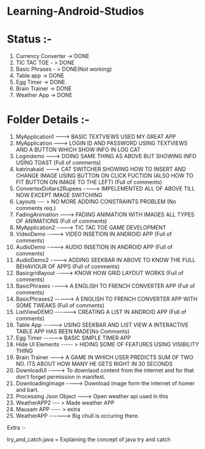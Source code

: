 # Learning-Android-Studios

# Status :-
1. Currency Converter -> DONE
2. TIC TAC TOE - > DONE
3. Basic Phrases - > DONE(Not working)
4. Table app -> DONE
5. Egg Timer -> DONE
6. Brain Trainer -> DONE
7. Weather App -> DONE

# Folder Details :-
1. MyApplication1 ---> BASIC TEXTVIEWS USED MY GREAT APP
2. MyApplication  ---> LOGIN ID AND PASSWORD USING TEXTVIEWS AND A BUTTON WHICH SHOW INFO IN LOG CAT
3. Logindemo      ---> DOING SAME THING AS ABOVE BUT SHOWING INFO USING TOAST  (Full of comments)
4. katrinakaid    ---> CAT SWITCHER SHOWING HOW TO INSERT AND CHANGE IMAGE USING BUTTON ON CLICK FUCTION (ALSO HOW TO FIT BUTTON ON IMAGE TO THE LEFT)  (Full of comments)
5. ConvertexDollars2Rupees  ----> IMPELEMENTED ALL OF ABOVE TILL NOW EXCEPT IMAGE SWITCHING
6. Layouts --- > NO MORE ADDING CONSTRAINTS PROBLEM (No comments req.)
7. FadingAnimation ---> FADING ANIMATION WITH IMAGES ALL TYPES OF ANIMATIONS (Full of comments)
8. MyApplication2 ----> TIC TAC TOE GAME DEVELOPMENT
9. VideoDemo ----> VIDEO INSETION IN ANDROID APP (Full of comments)
10. AudioDemo ----> AUDIO INSETION IN ANDROID APP (Full of comments)
11. AudioDemo2 ----> ADDING SEEKBAR IN ABOVE TO KNOW THE FULL BEHAVIOUR OF APPS (Full of comments)
12. Basicgridlayout ----> KNOW HOW GRID LAYOUT WORKS (Full of comments)
13. BasicPhrases ----> A ENGLISH TO FRENCH CONVERTER APP  (Full of comments)
14. BasicPhrases2 -----> A ENGLISH TO FRENCH CONVERTER APP WITH SOME TWEAKS  (Full of comments)
15. ListViewDEMO  ------> CREATING A LIST IN ANDROID APP  (Full of comments)
16. Table App -----> USING SEEKBAR AND LIST VIEW A INTERACTIVE TABLE APP HAS BEEN MADE(No Comments)
17. Egg Timer -----> BASIC SIMPLE TIMER APP
18. Hide UI Elements ----- > HIDING SOME OF FEATURES USING VISIBILITY THING
19. Brain Trainer ---> A GAME IN WHICH USER PREDICTS SUM OF TWO NO. ITS ABOUT HOW MANY HE GETS RIGHT IN 30 SECONDS
20. DownloadUI ----> To downlaod content from the internet and for that don't forget permission in manifest.
21. DownloadingImage ----> Download Image form the internet of homer and bart.
22. Processing Json Object ---> Open weather api used in this
23. WeatherAPP2 --- > Made weather APP
24. Mausam APP ---- > extra
25. WeatherAPP ------> Big chull is occuring there.


Extra :-

try_and_catch.java = Explaining the concept of java try and catch
